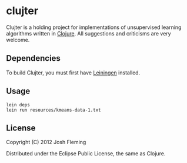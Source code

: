 clujter
=======

Clujter is a holding project for implementations of unsupervised learning algorithms written in [Clojure](http://clojure.org). All suggestions and criticisms are very welcome.

Dependencies
------------

To build Clujter, you must first have [Leiningen](https://github.com/technomancy/leiningen) installed.

Usage
-----

    lein deps
    lein run resources/kmeans-data-1.txt

License
-------

Copyright (C) 2012 Josh Fleming

Distributed under the Eclipse Public License, the same as Clojure.
